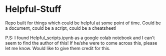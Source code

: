 # Helpful-Stuff
Repo built for things which could be helpful at some point of time. Could be a document, could be a script, could be a cheatsheet!

P.S: I found Helpful_scripts.ipynb as a google colab notebook and I can't seem to find the author of this! If he/she were to come across this, please let me know. Would like to give them credit for this. 
